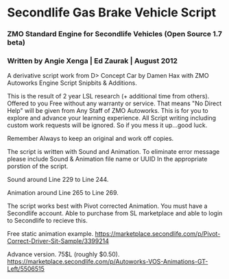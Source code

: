 <h1>Secondlife Gas Brake Vehicle Script</h1>

<h3>ZMO Standard Engine for Secondlife Vehicles (Open Source 1.7 beta)</h3>
<h3>Written by Angie Xenga | Ed Zaurak | August 2012</h3>
A derivative script work from D> Concept Car by Damen Hax with ZMO Autoworks Engine Script Snipbits & Additions.


This is the result of 2 year LSL research (+ additional time from others).
Offered to you Free without any warranty or service.
That means "No Direct Help" will be given from Any Staff of ZMO Autoworks.
This is for you to explore and advance your learning experience.
All Script writing including custom work requests will be ignored. 
So if you mess it up...good luck.

Remember Always to keep an original and work off copies.

The script is written with Sound and Animation. 
To eliminate error message please include Sound & Animation file name or UUID
In the appropriate porstion of the script. 

Sound around Line 229 to Line 244.

Animation around Line 265 to Line 269.


The script works best with Pivot corrected Animation. 
You must have a Secondlife account. Able to purchase from SL marketplace 
and able to login to Secondlife to recieve this.

Free static animation example.
https://marketplace.secondlife.com/p/Pivot-Correct-Driver-Sit-Sample/3399214

Advance version. 75$L (roughly $0.50).
https://marketplace.secondlife.com/p/Autoworks-VOS-Animations-GT-Left/5506515
